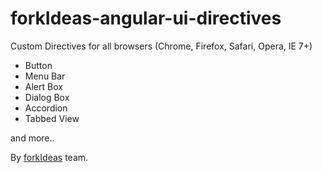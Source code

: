 forkIdeas-angular-ui-directives
===============================

Custom Directives for all browsers (Chrome, Firefox, Safari, Opera, IE 7+)

- Button
- Menu Bar
- Alert Box
- Dialog Box
- Accordion
- Tabbed View

and more..

By [forkIdeas][1] team.

[1]: http://www.forkideas.com
